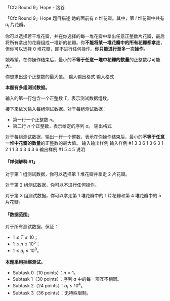 



「Cfz Round 9」Hope - 洛谷














「Cfz Round 9」Hope
题目描述
她的面前有 $n$ 堆花瓣。其中，第 $i$ 堆花瓣中共有 $a_i$ 片花瓣。

你可以选择若干堆花瓣，并在你选择的每一堆花瓣中拿出任意正整数片花瓣，最后将所有拿出的花瓣组成一堆新的花瓣。你**不能将某一堆花瓣中的所有花瓣都拿走**，但你可以选择 $0$ 堆花瓣，即不进行任何操作。**你只能进行至多一次操作。**

她希望，在你操作结束后，最小的**不等于任意一堆中花瓣的数量**的正整数尽可能大。

你想求出这个正整数的最大值。
输入输出格式
输入格式

**本题有多组测试数据。**

输入的第一行包含一个正整数 $T$，表示测试数据组数。

接下来依次输入每组测试数据。对于每组测试数据：

- 第一行一个正整数 $n$。
- 第二行 $n$ 个正整数，表示给定的序列 $a$。
输出格式

对于每组测试数据，输出一行一个整数，表示在你操作结束后，最小的**不等于任意一堆中花瓣的数量**的正整数的最大值。
输入输出样例
输入样例 #1
3
3
6 1 3
6
3 1 2 1 1 3
4
3 4 3 6
输出样例 #1
5
4
5
说明
#### 「样例解释 #1」

对于第 $1$ 组测试数据，你可以选择第 $1$ 堆花瓣并拿走 $2$ 片花瓣。

对于第 $2$ 组测试数据，你可以不进行任何操作。

对于第 $3$ 组测试数据，你可以拿走第 $1$ 堆花瓣中的 $1$ 片花瓣和第 $4$ 堆花瓣中的 $5$ 片花瓣。

#### 「数据范围」

对于所有测试数据，保证：

- $1 \le T \le 10$；
- $1 \le n \le 10^5$；
- $1 \le a_i \le 10^9$。

**本题采用捆绑测试。**

- Subtask 0（10 points）：$n=1$。
- Subtask 1（30 points）：序列 $a$ 中的每一项互不相同。
- Subtask 2（24 points）：$a_i \le 10^4$。
- Subtask 3（36 points）：无特殊限制。






